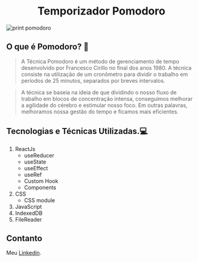 <h1 align="center">Temporizador Pomodoro</h1>

![print pomodoro](https://github.com/ThiagoGois1011/pomodoro/assets/104660897/ea23829e-2523-456e-8a8f-810d5af9285c)

## O que é Pomodoro? 🔎

>A Técnica Pomodoro é um método de gerenciamento de tempo desenvolvido por Francesco Cirillo no final dos anos 1980. A técnica consiste na utilização de um cronômetro para dividir o trabalho em períodos de 25 minutos, separados por breves intervalos.

> A técnica se baseia na ideia de que dividindo o nosso fluxo de trabalho em blocos de concentração intensa, conseguimos melhorar a agilidade do cérebro e estimular nosso foco. Em outras palavras, melhoramos nossa gestão do tempo e ficamos mais eficientes.

## Tecnologias e Técnicas Utilizadas.💻

1. ReactJs
    * useReducer
    * useState
    * useEffect
    * useRef
    * Custom Hook
    * Components
2. CSS
    * CSS module
3. JavaScript
4. IndexedDB
5. FileReader

## Contanto

Meu [Linkedin](https://www.linkedin.com/in/thiago-gois-ba26b1238/).
